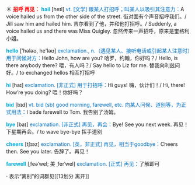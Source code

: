 ☀ <font color="red">**招呼 再见：**</font>
<font color="sky blue">**hail**</font> [heɪl]
<font color="#0070c0">vt. [文学] 跟某人打招呼；叫某人以吸引其注意力：</font>A voice hailed us from the other side of the street. 街对面有个声音招呼我们。/ Jill saw him and hailed him. 吉尔看到了他，并和他打招呼。/ Suddenly, a voice hailed us and there was Miss Quigley. 忽然传来一声招呼，原来是奎格利小姐。

<font color="sky blue">**hello**</font> ['hələʊ, he'ləʊ] 
<font color="#0070c0">exclamation., n.（遇见某人、接听电话或引起某人注意时）用于问候对方：</font>Hello John, how are you? 哈罗，约翰，你好吗？/ Hello, is there anybody there? 喂，有人吗？/ Say hello to Liz for me. 替我向利兹问好。/ to exchanged hellos 相互打招呼

<font color="sky blue">**hi**</font> [haɪ] 
<font color="#0070c0">exclamation. [非正式] 用于打招呼：</font>Hi guys! 嗨，伙计们！/ Hi, there! How’re you doing? 喂！你好吗？

<font color="sky blue">**bid**</font> [bɪd] 
<font color="#0070c0">vt. bid (sb) good morning, farewell, etc. 向某人问候、道别等，为正式用法：</font>I bade farewell to Tom. 我告别了汤姆。

<font color="sky blue">**bye**</font> [baɪ] 
<font color="#0070c0">exclamation. [非正式] 再见，再会：</font>Bye! See you next week. 再见！下星期再会。/ to wave bye-bye 挥手道别

<font color="sky blue">**cheers**</font> [tʃɪəz] 
<font color="#0070c0">exclamation. [英，非正式] 再见，相当于goodbye：</font>Cheers then. See you later. 告辞了。再见！
           
<font color="sky blue">**farewell**</font> [ˌfeəˈwel; 美 ˌferˈwel]
<font color="#0070c0">exclamation. [正式] 再见：</font>了解即可

· 表示“离别”的词群见[[13划分 离开]]